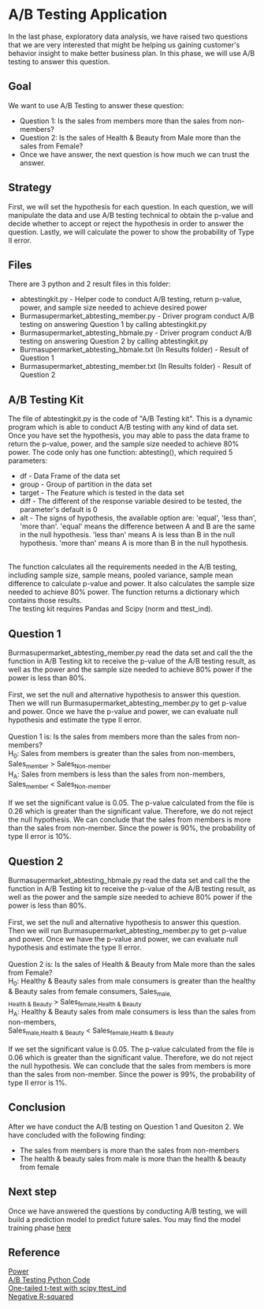 # A/B Testing Application
In the last phase, exploratory data analysis, we have raised two questions that we are very interested that might be helping us gaining customer's behavior insight to make better business plan. In this phase, we will use A/B testing to answer this question. 

## Goal
We want to use A/B Testing to answer these question:
* Question 1: Is the sales from members more than the sales from non-members?
* Question 2: Is the sales of Health & Beauty from Male more than the sales from Female?
* Once we have answer, the next question is how much we can trust the answer.

## Strategy
First, we will set the hypothesis for each question. In each question, we will manipulate the data and use A/B testing technical to obtain the p-value and decide whether to accept or reject the hypothesis in order to answer the question. Lastly, we will calculate the power to show the probability of Type II error. 

## Files
There are 3 python and 2 result files in this folder:
* abtestingkit.py - Helper code to conduct A/B testing, return p-value, power, and sample size needed to achieve desired power
* Burmasupermarket_abtesting_member.py - Driver program conduct A/B testing on answering Question 1 by calling abtestingkit.py
* Burmasupermarket_abtesting_hbmale.py - Driver program conduct A/B testing on answering Question 2 by calling abtestingkit.py
* Burmasupermarket_abtesting_hbmale.txt (In Results folder) - Result of Question 1
* Burmasupermarket_abtesting_member.txt (In Results folder) - Result of Question 2

## A/B Testing Kit
The file of abtestingkit.py is the code of "A/B Testing kit". This is a dynamic program which is able to conduct A/B testing with any kind of data set. Once you have set the hypothesis, you may able to pass the data frame to return the p-value, power, and the sample size needed to achieve 80% power. The code only has one function: abtesting(), which required 5 parameters:
<br>
* df - Data Frame of the data set
* group - Group of partition in the data set
* target - The Feature which is tested in the data set
* diff - The different of the response variable desired to be tested, the parameter's default is 0
* alt - The signs of hypothesis, the available option are: 'equal', 'less than', 'more than'. 'equal' means the difference between A and B are the same in the null hypothesis. 'less than' means A is less than B in the null hypothesis. 'more than' means A is more than B in the null hypothesis.
<br>
The function calculates all the requirements needed in the A/B testing, including sample size, sample means, pooled variance, sample mean difference to calculate p-value and power. It also calculates the sample size needed to achieve 80% power. The function returns a dictionary which contains those results. 
<br>
The testing kit requires Pandas and Scipy (norm and ttest_ind).

## Question 1
Burmasupermarket_abtesting_member.py read the data set and call the the function in A/B Testing kit to receive the p-value of the A/B testing result, as well as the power and the sample size needed to achieve 80% power if the power is less than 80%. 
<br><br>
First, we set the null and alternative hypothesis to answer this question. Then we will run Burmasupermarket_abtesting_member.py to get p-value and power. Once we have the p-value and power, we can evaluate null hypothesis and estimate the type II error.
<br><br>
Question 1 is: Is the sales from members more than the sales from non-members?<br>
H<sub>0</sub>: Sales from members is greater than the sales from non-members, Sales<sub>member</sub> > Sales<sub>Non-member</sub>
<br>
H<sub>A</sub>: Sales from members is less than the sales from non-members, Sales<sub>member</sub> < Sales<sub>Non-member</sub>
<br><br>
If we set the significant value is 0.05. The p-value calculated from the file is 0.26 which is greater than the significant value. Therefore, we do not reject the null hypothesis. We can conclude that the sales from members is more than the sales from non-member. Since the power is 90%, the probability of type II error is 10%.

## Question 2
Burmasupermarket_abtesting_hbmale.py read the data set and call the the function in A/B Testing kit to receive the p-value of the A/B testing result, as well as the power and the sample size needed to achieve 80% power if the power is less than 80%. 
<br><br>
First, we set the null and alternative hypothesis to answer this question. Then we will run Burmasupermarket_abtesting_member.py to get p-value and power. Once we have the p-value and power, we can evaluate null hypothesis and estimate the type II error.
<br><br>
Question 2 is: Is the sales of Health & Beauty from Male more than the sales from Female?<br>
H<sub>0</sub>: Healthy & Beauty sales from male consumers is greater than the healthy & Beauty sales from female consumers, Sales<sub>male,<br>
Health & Beauty</sub> > Sales<sub>female,Health & Beauty</sub>
<br>
H<sub>A</sub>: Healthy & Beauty sales from male consumers is less than the sales from non-members,<br>
 Sales<sub>male,Health & Beauty</sub> < Sales<sub>female,Health & Beauty</sub>
<br><br>
If we set the significant value is 0.05. The p-value calculated from the file is 0.06 which is greater than the significant value. Therefore, we do not reject the null hypothesis. We can conclude that the sales from members is more than the sales from non-member. Since the power is 99%, the probability of type II error is 1%.

## Conclusion
After we have conduct the A/B testing on Question 1 and Quesiton 2. We have concluded with the following finding:
* The sales from members is more than the sales from non-members
* The health & beauty sales from male is more than the health & beauty from female

## Next step
Once we have answered the questions by conducting A/B testing, we will build a prediction model to predict future sales. You may find the model training phase [here](../ModelTraining)

## Reference
<a href="https://towardsdatascience.com/understanding-power-analysis-in-ab-testing-14808e8a1554">Power</a>
<br>
<a href="https://medium.com/@henryfeng/handy-functions-for-a-b-testing-in-python-f6fdff892a90">A/B Testing Python Code</a>
<br>
<a href="https://stackoverflow.com/questions/15984221/how-to-perform-two-sample-one-tailed-t-test-with-numpy-scipy">One-tailed t-test with scipy ttest_ind</a>
<br>
<a href="https://stats.stackexchange.com/questions/12900/when-is-r-squared-negative">Negative R-squared</a>